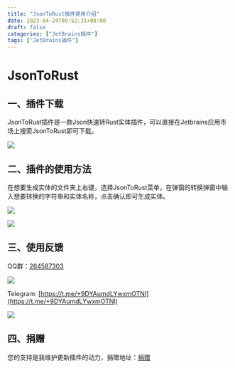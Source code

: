 ```yaml
---
title: "JsonToRust插件使用介绍"
date: 2023-04-24T09:52:31+08:00
draft: false
categories: ["JetBrains插件"]
tags: ["JetBrains插件"]
---
```


# JsonToRust 

## 一、插件下载

JsonToRust插件是一款Json快速转Rust实体插件，可以直接在Jetbrains应用市场上搜索JsonToRust即可下载。

![](/images/jsontorust_1.png)

## 二、插件的使用方法

在想要生成实体的文件夹上右键，选择JsonToRust菜单，在弹窗的转换弹窗中输入想要转换的字符串和实体名称，点击确认即可生成实体。

![](/images/jsontorust_2.png)

![](/images/jsontorust_3.png)

## 三、使用反馈

QQ群：[264587303](https://jq.qq.com/?_wv=1027&k=96R8fd5v)

![](/images/qq_ercode.jpeg)

Telegram: [https://t.me/+9DYAumdLYwxmOTNl](https://t.me/+9DYAumdLYwxmOTNl)

![](/images/tg_ercode.jpeg)

## 四、捐赠

您的支持是我维护更新插件的动力，捐赠地址：[捐赠](https://rmondjone.github.io/%E5%85%B3%E4%BA%8E%E6%88%91/)


